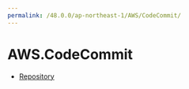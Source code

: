 ```yaml
---
permalink: /48.0.0/ap-northeast-1/AWS/CodeCommit/
---
```


# AWS.CodeCommit



* [Repository](Repository.md)